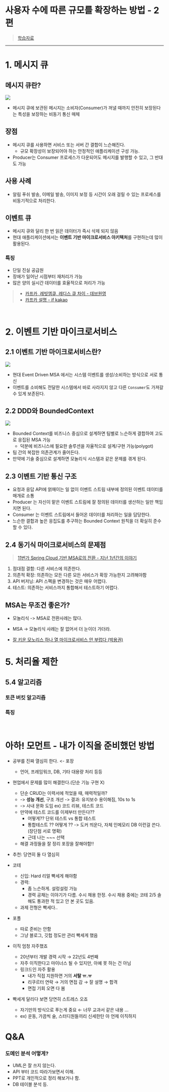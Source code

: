 # 사용자 수에 따른 규모를 확장하는 방법 - 2 편

>  [학습자료](https://lean-mahogany-686.notion.site/2-54176ae283224389af734cb4699f57b2)

---

# 1. 메시지 큐

## 메시지 큐란?

<img src="https://lean-mahogany-686.notion.site/image/https%3A%2F%2Fuser-images.githubusercontent.com%2F60383031%2F193444234-5f52e5fc-f764-472d-bb08-a5915283c9b7.png?id=5f60df08-c100-4340-af3d-cd66f46ac70e&table=block&spaceId=7ac0bf59-e3bb-4f76-a93b-27f040ec55b6&width=2000&userId=&cache=v2">

- 메시지 큐에 보관된 메시지는 소비자(Consumer)가 꺼낼 때까지 안전히 보장된다는 특성을 보장하는 비동기 통신 매체  

## 장점 

- 메시지 큐를 사용하면 서비스 또는 서버 간 결합이 느슨해진다.
  - 규모 확장성이 보장되어야 하는 안정적인 애플리케이션 구성 가능.
- Producer는 Consumer 프로세스가 다운되어도 메시지를 발행할 수 있고, 그 반대도 가능

## 사용 사례

- 알림 푸쉬 발송, 이메일 발송, 이미지 보정 등 시간이 오래 걸릴 수 있는 프로세스를 비동기적으로 처리한다. 

## 이벤트 큐

- 메시지 큐와 달리 한 번 읽은 데이터가 즉시 삭제 되지 않음
- 현대 애플리케이션에서는 **이벤트 기반 마이크로서비스 아키텍처**를 구현하는데 많이 활용된다.

### 특징

- 단일 진실 공급원
- 장애가 일어난 시점부터 재처리가 가능
- 많은 양의 실시간 데이터를 효율적으로 처리가 가능

> - [카프카, 레빗엠큐, 레디스 큐 차이 - 데브원영](https://www.youtube.com/watch?v=H_DaPyUOeTo)
> - [카프카 설명 - if kakao](https://tv.kakao.com/channel/3150758/cliplink/391419257)

<br>

# 2. 이벤트 기반 마이크로서비스 

## 2.1 이벤트 기반 마이크로서비스란?

<img src="https://lean-mahogany-686.notion.site/image/https%3A%2F%2Fuser-images.githubusercontent.com%2F60383031%2F193445193-b3082bca-fdce-44f9-b95f-64c0fc95a451.png?id=19db9c69-25aa-4258-ae98-0e760d4c9b18&table=block&spaceId=7ac0bf59-e3bb-4f76-a93b-27f040ec55b6&width=2000&userId=&cache=v2">

- 현대 Event Driven MSA 에서는 시스템 이벤트를 생성/소비하는 방식으로 서로 통신
- 이벤트를 소비해도 전달한 시스템에서 바로 사라지지 않고 다른 `Consumer`도 가져갈 수 있게 보존된다.

## 2.2 DDD와 BoundedContext

<img src="https://lean-mahogany-686.notion.site/image/https%3A%2F%2Fuser-images.githubusercontent.com%2F60383031%2F193445856-86fe6ace-ef4a-4fbb-8cba-b16ade117701.png?id=0062fcb7-6b62-47ce-b486-5356823a8c63&table=block&spaceId=7ac0bf59-e3bb-4f76-a93b-27f040ec55b6&width=2000&userId=&cache=v2">

- Bounded Context를 비즈니스 중심으로 설계하면 팀별로 느슨하게 결합하여 고도로 응집된 MSA 가능
  - 덕분에 비즈니스에 필요한 솔루션을 자율적으로 설계/구현 가능(polygot)
- 팀 간의 복잡한 의존관계가 줄어든다.
- 만약에 기술 중심으로 설계하면 모놀리식 시스템과 같은 문제를 겪게 된다.

## 2.3 이벤트 기반 통신 구조

- 요청과 응답 API에 얽매이는 일 없이 이벤트 스트림 내부에 정의된 이벤트 데이터를 매개로 소통
- Producer 는 자신이 맡은 이벤트 스트림에 잘 정의된 데이터를 생산하는 일만 책임지면 된다.
- Consumer 는 이벤트 스트림에서 들어온 데이터를 처리하는 일을 담당한다. 
- 느슨한 결합과 높은 응집도를 추구하는 Bounded Context 원칙을 더 확실히 준수할 수 있다.

## 2.4 동기식 마이크로서비스의 문제점 

> [11번가 Spring Cloud 기반 MSA로의 전환 - 지난 1년간의 이야기](https://www.youtube.com/watch?v=J-VP0WFEQsY)

1. 점대점 결함: 다른 서비스에 의존한다.
2. 의존적 확장: 의존하는 모든 다른 모든 서비스가 확장 가능한지 고려해야함
3. API 버저닝: API 스펙을 변경하는 것은 매우 어렵다.
4. 테스트: 의존하는 서비스까지 통합해서 테스트하기 어렵다.

## MSA는 무조건 좋은가?

- 모놀리식 -> MSA로 전환사례는 많다.
- MSA -> 모놀리식 사례는 잘 없어서 더 눈이더 가더라.

- [잘 키운 모노리스 하나 열 마이크로서비스 안 부럽다 (박용권)](https://www.youtube.com/watch?v=uTSuVFyv81w&ab_channel=WorkerKSUG)


# 5. 처리율 제한

## 5.4 알고리즘

### 토큰 버킷 알고리즘

### 특징 


<br>

# 아하! 모먼트 - 내가 이직을 준비했던 방법

- 공부를 진짜 열심히 한다. <- 포장
  - 언어, 프레임워크, DB, 기타 대용량 처리 등등


- 현업에서 문제를 많이 해결한다.(단순 기능 구현 X)
  - 단순 CRUD는 이력서에 적었을 때, 매력적일까?
  - -> **성능 개선**, 구조 개선 -> 결과: 유지보수 용이해짐, 10s to 1s
  - -> 사내 문화 도임 ex) 코드 리뷰, 테스트 코드
  - 만약에 테스트 코드를 이제부터 만든다??
    - 어떻게?? 단위 테스트 vs 통합 테스트 
    - 통합테스트 ?? 어떻게 ?? -> 도커 띄운다, 자체 인메모리 DB 이런걸 쓴다. (장단점 서로 명확)
    - 근데 나는 ~~~ 선택
  - 해결 과정들을 잘 정리 포장을 잘해야함!!


- 추천: 당연히 둘 다 열심히


- 코테
  - 신입: Hard 리얼 빡세게 해야함
  - 경력: 
    - 좀 느슨하게. 설렁설렁 가능
    - 경력 공채는 이야기가 다름. 수시 채용 한정. 수시 채용 중에는 코테 2/5 솔 해도 통과한 적 있고 안 본 곳도 있음.
  - 과제 전형은 빡세다..
    

- 포폴
  - 따로 준비는 안함
  - 그냥 블로그, 깃헙 정도만 관리 빡세게 했음
  

- 이직 엄청 자주했죠
  - 20년부터 개발 경력 시작 → 22년도 4번째
  - 자주 이직한다고 마이너스 될 수 있지만, 아예 못 하는 건 아님
  - 링크드인 자주 활용
    - 내가 직접 지원하면 거의 **서탈 ㅠ.ㅠ**
    - 리쿠르터 연락 → 거의 면접 감 → 잘 설명 → 합격
    - 면접 기회 오면 다 봄
    

- 빡세게 달리다 보면 당연히 스트레스 오죠
  - 자기만의 방식으로 푸는게 중요 ← 너무 교과서 같은 내용 …
  - ex) 운동, 가끔씩 술, 스터디원들끼리 신세한탄 아 언제 이직하지

    
# Q&A

### 도메인 분석 어떻게? 

- UML은 잘 쓰지 않는다. 
- API 부터 코드 따라가보면서 이해.
- PPT로 개인적으로 정리 해보거나 함.
- DB 테이블 분석 등.